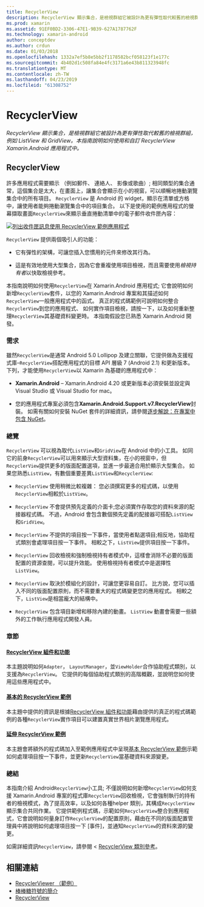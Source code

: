 ```yaml
---
title: RecyclerView
description: RecyclerView 顯示集合，是檢視群組它被設計為更有彈性取代較舊的檢視群組，例如 ListView 和 GridView。  本指南說明如何使用和自訂 RecyclerView Xamarin.Android 應用程式中。
ms.prod: xamarin
ms.assetid: 91EF0BD2-3306-47E1-9B39-627A1787762F
ms.technology: xamarin-android
author: conceptdev
ms.author: crdun
ms.date: 01/03/2018
ms.openlocfilehash: 1332a7ef5b8e5bb2f1178582bcf058123f1e177c
ms.sourcegitcommit: 4b402d1c508fa84e4fc3171a6e43b811323948fc
ms.translationtype: MT
ms.contentlocale: zh-TW
ms.lasthandoff: 04/23/2019
ms.locfileid: "61308752"
---
```

# <a name="recyclerview"></a>RecyclerView

_RecyclerView 顯示集合，是檢視群組它被設計為更有彈性取代較舊的檢視群組，例如 ListView 和 GridView。本指南說明如何使用和自訂 RecyclerView Xamarin.Android 應用程式中。_

## <a name="recyclerview"></a>RecyclerView

許多應用程式需要顯示 （例如郵件、 連絡人、 影像或歌曲）; 相同類型的集合通常，這個集合是太大，在畫面上，讓集合會顯示在小的視窗，可以順暢地捲動瀏覽集合中的所有項目。
`RecyclerView` 是 Android 的 widget，顯示在清單或方格中，讓使用者能夠捲動瀏覽集合中的項目集合。 以下是使用的範例應用程式的螢幕擷取畫面`RecyclerView`來顯示垂直捲動清單中的電子郵件收件匣內容：

[![列出收件匣訊息使用 RecyclerView 範例應用程式](images/01-recyclerview-example-sml.png)](images/01-recyclerview-example.png#lightbox)

`RecyclerView` 提供兩個吸引人的功能：

-  它有彈性的架構，可讓您插入您慣用的元件來修改其行為。

-  這是有效地使用大型集合，因為它會重複使用項目檢視，而且需要使用*檢視持有者*以快取檢視參考。

本指南說明如何使用`RecyclerView`在 Xamarin.Android 應用程式; 它會說明如何新增`RecyclerView`套件，以您的 Xamarin.Android 專案和其描述如何`RecyclerView`一般應用程式中的函式。 真正的程式碼範例可說明如何整合`RecyclerView`到您的應用程式、 如何實作項目檢視，請按一下，以及如何重新整理`RecyclerView`其基礎資料變更時。 本指南假設您已熟悉 Xamarin.Android 開發。


### <a name="requirements"></a>需求

雖然`RecyclerView`是通常 Android 5.0 Lollipop 及建立關聯，它提供做為支援程式庫&ndash;`RecyclerView`搭配應用程式的目標 API 層級 7 (Android 2.1) 和更新版本。 下列，才能使用`RecyclerView`以 Xamarin 為基礎的應用程式中：

-  **Xamarin.Android** &ndash; Xamarin.Android 4.20 或更新版本必須安裝並設定與 Visual Studio 或 Visual Studio for mac。

-  您的應用程式專案必須包含**Xamarin.Android.Support.v7.RecyclerView**封裝。 如需有關如何安裝 NuGet 套件的詳細資訊，請參閱[逐步解說：在專案中包含 NuGet](https://docs.microsoft.com/visualstudio/mac/nuget-walkthrough)。


### <a name="overview"></a>總覽

`RecyclerView` 可以視為取代`ListView`和`GridView`在 Android 中的小工具。 如同它的前身`RecyclerView`可以用來顯示大型資料集，在小的視窗中，但`RecyclerView`提供更多的版面配置選項，並進一步最適合用於顯示大型集合。 如果您熟悉`ListView`，有數個重要差異`ListView`和`RecyclerView`:

-   `RecyclerView` 使用稍微比較複雜： 您必須撰寫更多的程式碼，以使用`RecyclerView`相較於`ListView`。

-   `RecyclerView` 不會提供預先定義的介面卡;您必須實作存取您的資料來源的配接器程式碼。 不過，Android 會包含數個預先定義的配接器可搭配`ListView`和`GridView`。

-   `RecyclerView` 不提供的項目按一下事件，當使用者點選項目;相反地，協助程式類別會處理項目按一下事件。 相較之下，`ListView`提供項目按一下事件。

-   `RecyclerView` 回收檢視和強制檢視持有者模式中，這樣會消除不必要的版面配置的資源查閱，可以提升效能。 使用檢視持有者模式中是選擇性`ListView`。

-   `RecyclerView` 取決於模組化的設計，可讓您更容易自訂。 比方說，您可以插入不同的版面配置原則，而不需要重大的程式碼變更您的應用程式。
    相較之下，`ListView`是相當龐大的結構中。

-   `RecyclerView` 包含項目新增和移除內建的動畫。 `ListView` 動畫會需要一些額外的工作執行應用程式開發人員。


### <a name="sections"></a>章節

#### <a name="recyclerview-parts-and-functionalityandroiduser-interfacelayoutsrecycler-viewparts-and-functionalitymd"></a>[RecyclerView 組件和功能](~/android/user-interface/layouts/recycler-view/parts-and-functionality.md)

本主題說明如何`Adapter`， `LayoutManager`，並`ViewHolder`合作協助程式類別，以支援為`RecyclerView`。
它提供的每個協助程式類別的高階概觀，並說明您如何使用這些應用程式中。

#### <a name="a-basic-recyclerview-exampleandroiduser-interfacelayoutsrecycler-viewrecyclerview-examplemd"></a>[基本的 RecyclerView 範例](~/android/user-interface/layouts/recycler-view/recyclerview-example.md)

本主題中提供的資訊是根據[RecyclerView 組件和功能](~/android/user-interface/layouts/recycler-view/parts-and-functionality.md)藉由提供的真正的程式碼範例的各種`RecyclerView`實作項目可以建置真實世界相片瀏覽應用程式。

#### <a name="extending-the-recyclerview-exampleandroiduser-interfacelayoutsrecycler-viewextending-the-examplemd"></a>[延伸 RecyclerView 範例](~/android/user-interface/layouts/recycler-view/extending-the-example.md)

本主題會將額外的程式碼加入至範例應用程式中呈現[基本 RecyclerView 範例](~/android/user-interface/layouts/recycler-view/recyclerview-example.md)示範如何處理項目按一下事件，並更新`RecyclerView`當基礎資料來源變更。


### <a name="summary"></a>總結

本指南介紹 Android`RecyclerView`小工具; 不僅說明如何新增`RecyclerView`如何支援 Xamarin.Android 專案的程式庫`RecyclerView`回收檢視，它會強制執行的持有者的檢視模式，為了提高效率，以及如何各種helper 類別，其構成`RecyclerView`顯示集合共同作業。 它提供範例程式碼，示範如何`RecyclerView`整合到應用程式，它會說明如何量身訂作`RecyclerView`的配置原則，藉由在不同的版面配置管理員中將說明如何處理項目按一下 [事件]，並通知`RecyclerView`的資料來源的變更。

如需詳細資訊`RecyclerView`，請參閱 < [RecyclerView 類別參考](https://developer.android.com/reference/android/support/v7/widget/RecyclerView.html)。


## <a name="related-links"></a>相關連結

- [RecyclerViewer （範例）](https://developer.xamarin.com/samples/monodroid/android5.0/RecyclerViewer)
- [棒棒糖符號的簡介](~/android/platform/lollipop.md)
- [RecyclerView](https://developer.android.com/reference/android/support/v7/widget/RecyclerView.html)
